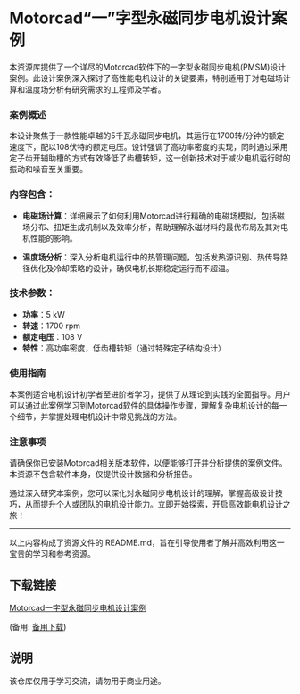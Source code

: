 # Motorcad“一”字型永磁同步电机设计案例

本资源库提供了一个详尽的Motorcad软件下的一字型永磁同步电机(PMSM)设计案例。此设计案例深入探讨了高性能电机设计的关键要素，特别适用于对电磁场计算和温度场分析有研究需求的工程师及学者。

### 案例概述

本设计聚焦于一款性能卓越的5千瓦永磁同步电机，其运行在1700转/分钟的额定速度下，配以108伏特的额定电压。设计强调了高功率密度的实现，同时通过采用定子齿开辅助槽的方式有效降低了齿槽转矩，这一创新技术对于减少电机运行时的振动和噪音至关重要。

### 内容包含：

- **电磁场计算**：详细展示了如何利用Motorcad进行精确的电磁场模拟，包括磁场分布、扭矩生成机制以及效率分析，帮助理解永磁材料的最优布局及其对电机性能的影响。

- **温度场分析**：深入分析电机运行中的热管理问题，包括发热源识别、热传导路径优化及冷却策略的设计，确保电机长期稳定运行而不超温。

### 技术参数：
- **功率**：5 kW
- **转速**：1700 rpm
- **额定电压**：108 V
- **特性**：高功率密度，低齿槽转矩（通过特殊定子结构设计）

### 使用指南
本案例适合电机设计初学者至进阶者学习，提供了从理论到实践的全面指导。用户可以通过此案例学习到Motorcad软件的具体操作步骤，理解复杂电机设计的每一个细节，并掌握处理电机设计中常见挑战的方法。

### 注意事项
请确保你已安装Motorcad相关版本软件，以便能够打开并分析提供的案例文件。本资源不包含软件本身，仅提供设计数据和分析报告。

通过深入研究本案例，您可以深化对永磁同步电机设计的理解，掌握高级设计技巧，从而提升个人或团队的电机设计能力。立即开始探索，开启高效能电机设计之旅！

---

以上内容构成了资源文件的 README.md，旨在引导使用者了解并高效利用这一宝贵的学习和参考资源。

## 下载链接
[Motorcad一字型永磁同步电机设计案例](https://pan.quark.cn/s/23f26e17223a) 

(备用: [备用下载](https://pan.baidu.com/s/1XmFfBmQQsE9VSJFjxAjs7Q?pwd=4prm))

## 说明

该仓库仅用于学习交流，请勿用于商业用途。
